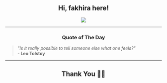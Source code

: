 <h2 align="center"> Hi, fakhira here!</h2>

<p align="center">
<a href="https://github.com/fakhiralkda" alt="github streak"><img src="https://dvst-streak.herokuapp.com/?user=fakhiralkda&theme=tokyonight&fire=DD472C"></a>
</p>

<hr>
<h3 align="center">Quote of The Day</h3>
<p align="center">
<blockquote>
<i>"Is it really possible to tell someone else what one feels?"</i>
<br>
<b>- Leo Tolstoy</b>
</blockquote>
</p>


<hr>
<h2 align="center">Thank You 🙏🏼</h2>
